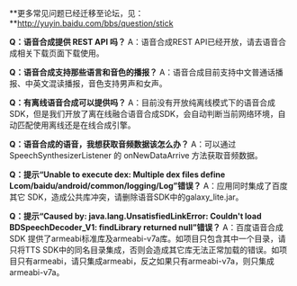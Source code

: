 **更多常见问题已经迁移至论坛，见：**http://yuyin.baidu.com/bbs/question/stick


**Q：语音合成提供 REST API 吗？**
A：语音合成REST API已经开放，请去语音合成相关下载页面下载使用。

**Q：语音合成支持那些语言和音色的播报？**
A：语音合成目前支持中文普通话播报、中英文混读播报，音色支持男声和女声。

**Q：有离线语音合成可以提供吗？**
A：目前没有开放纯离线模式下的语音合成SDK，但是我们开放了离在线融合语音合成SDK，会自动判断当前网络环境，自动匹配使用离线还是在线合成引擎。

**Q：语音合成的语音，我想获取音频数据该怎么办？**
A：可以通过 SpeechSynthesizerListener 的 onNewDataArrive 方法获取音频数据。

**Q：提示“Unable to execute dex: Multiple dex files define Lcom/baidu/android/common/logging/Log”错误？**
A：应用同时集成了百度其它 SDK，造成公共库冲突，请删除语音SDK中的galaxy_lite.jar。

**Q：提示“Caused by: java.lang.UnsatisfiedLinkError: Couldn't load BDSpeechDecoder_V1: findLibrary returned null”错误？**
A：百度语音合成SDK 提供了armeabi标准库及armeabi-v7a库。如项目只包含其中一个目录，请只将TTS SDK中的同名目录集成，否则会造成其它库无法正常加载的错误。如项目只有armeabi，请只集成armeabi，反之如果只有armeabi-v7a，则只集成armeabi-v7a。